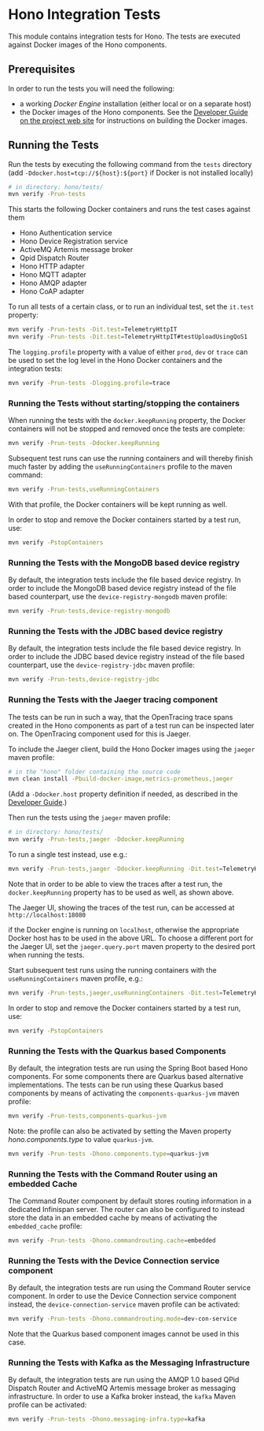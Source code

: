 # Hono Integration Tests

This module contains integration tests for Hono. The tests are executed against Docker images of the Hono components.

## Prerequisites

In order to run the tests you will need the following:

* a working *Docker Engine* installation (either local or on a separate host)
* the Docker images of the Hono components. See the [Developer Guide on the project web site](https://www.eclipse.org/hono/docs/dev-guide/building_hono/) for instructions on building the Docker images.

## Running the Tests

Run the tests by executing the following command from the `tests` directory (add `-Ddocker.host=tcp://${host}:${port}` if Docker is not installed locally)

```sh
# in directory: hono/tests/
mvn verify -Prun-tests
```

This starts the following Docker containers and runs the test cases against them

* Hono Authentication service
* Hono Device Registration service
* ActiveMQ Artemis message broker
* Qpid Dispatch Router
* Hono HTTP adapter
* Hono MQTT adapter
* Hono AMQP adapter
* Hono CoAP adapter

To run all tests of a certain class, or to run an individual test, set the `it.test` property:

```sh
mvn verify -Prun-tests -Dit.test=TelemetryHttpIT
mvn verify -Prun-tests -Dit.test=TelemetryHttpIT#testUploadUsingQoS1
```

The `logging.profile` property with a value of either `prod`, `dev` or `trace` can be used to set the log level in the Hono Docker containers and the integration tests:

```sh
mvn verify -Prun-tests -Dlogging.profile=trace
```

### Running the Tests without starting/stopping the containers

When running the tests with the `docker.keepRunning` property, the Docker containers will not be stopped and removed once the tests are complete:

```sh
mvn verify -Prun-tests -Ddocker.keepRunning
```

Subsequent test runs can use the running containers and will thereby finish much faster by adding the `useRunningContainers` profile to the maven command:

```sh
mvn verify -Prun-tests,useRunningContainers
```

With that profile, the Docker containers will be kept running as well.

In order to stop and remove the Docker containers started by a test run, use:

```sh
mvn verify -PstopContainers
```

### Running the Tests with the MongoDB based device registry

By default, the integration tests include the file based device registry. In order to include the MongoDB based device registry instead of the file based counterpart, use the `device-registry-mongodb` maven profile:

```sh
mvn verify -Prun-tests,device-registry-mongodb
```

### Running the Tests with the JDBC based device registry

By default, the integration tests include the file based device registry. In order to include the JDBC based device registry instead of the file based counterpart, use the `device-registry-jdbc` maven profile:

```sh
mvn verify -Prun-tests,device-registry-jdbc
```

### Running the Tests with the Jaeger tracing component

The tests can be run in such a way, that the OpenTracing trace spans created in the Hono components as part of a test run can be inspected later on. The OpenTracing component used for this is Jaeger.
 
To include the Jaeger client, build the Hono Docker images using the `jaeger` maven profile:

```sh
# in the "hono" folder containing the source code
mvn clean install -Pbuild-docker-image,metrics-prometheus,jaeger
```

(Add a `-Ddocker.host` property definition if needed, as described in the [Developer Guide](https://www.eclipse.org/hono/docs/dev-guide/building_hono/).)

Then run the tests using the `jaeger` maven profile:

```sh
# in directory: hono/tests/
mvn verify -Prun-tests,jaeger -Ddocker.keepRunning
```

To run a single test instead, use e.g.:

```sh
mvn verify -Prun-tests,jaeger -Ddocker.keepRunning -Dit.test=TelemetryHttpIT#testUploadUsingQoS1
```

Note that in order to be able to view the traces after a test run, the `docker.keepRunning` property has to be used as well, as shown above.  

The Jaeger UI, showing the traces of the test run, can be accessed at `http://localhost:18080`

if the Docker engine is running on `localhost`, otherwise the appropriate Docker host has to be used in the above URL. To choose a different port for the Jaeger UI, set the `jaeger.query.port` maven property to the desired port when running the tests. 

Start subsequent test runs using the running containers with the `useRunningContainers` maven profile, e.g.:

```sh
mvn verify -Prun-tests,jaeger,useRunningContainers -Dit.test=TelemetryHttpIT#testUploadUsingQoS1
```

In order to stop and remove the Docker containers started by a test run, use:

```sh
mvn verify -PstopContainers
```

### Running the Tests with the Quarkus based Components

By default, the integration tests are run using the Spring Boot based Hono components. For some components there are
Quarkus based alternative implementations. The tests can be run using these Quarkus based components by means of activating
the `components-quarkus-jvm` maven profile:

```sh
mvn verify -Prun-tests,components-quarkus-jvm
```

Note: the profile can also be activated by setting the Maven property *hono.components.type* to value `quarkus-jvm`.

```sh
mvn verify -Prun-tests -Dhono.components.type=quarkus-jvm
```

### Running the Tests with the Command Router using an embedded Cache

The Command Router component by default stores routing information in a dedicated Infinispan server.
The router can also be configured to instead store the data in an embedded cache by means of activating the `embedded_cache`
profile:

```sh
mvn verify -Prun-tests -Dhono.commandrouting.cache=embedded
```

### Running the Tests with the Device Connection service component

By default, the integration tests are run using the Command Router service component. In order to use the Device
Connection service component instead, the `device-connection-service` maven profile can be activated:

```sh
mvn verify -Prun-tests -Dhono.commandrouting.mode=dev-con-service
```
Note that the Quarkus based component images cannot be used in this case.

### Running the Tests with Kafka as the Messaging Infrastructure

By default, the integration tests are run using the AMQP 1.0 based QPid Dispatch Router and ActiveMQ Artemis message
broker as messaging infrastructure. In order to use a Kafka broker instead, the `kafka` Maven profile can be activated:

```sh
mvn verify -Prun-tests -Dhono.messaging-infra.type=kafka
```
